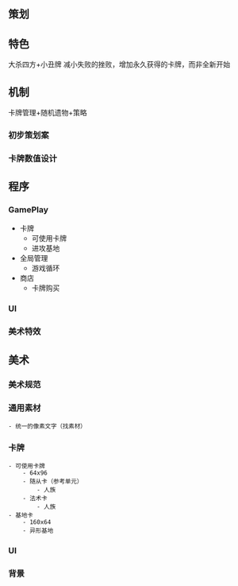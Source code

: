 
## 策划

## 特色
大杀四方+小丑牌
减小失败的挫败，增加永久获得的卡牌，而非全新开始

## 机制
卡牌管理+随机遗物+策略

### 初步策划案

### 卡牌数值设计

## 程序
### GamePlay
- 卡牌
    - 可使用卡牌
    - 进攻基地
- 全局管理
    - 游戏循环
- 商店
    - 卡牌购买
### UI
### 美术特效

## 美术
### 美术规范
### 通用素材
    - 统一的像素文字（找素材）
### 卡牌
    - 可使用卡牌
        - 64x96
        - 随从卡（参考单元）
            - 人族
        - 法术卡
            - 人族
    - 基地卡
        - 160x64
        - 异形基地
### UI
### 背景